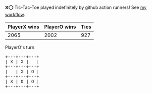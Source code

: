 :x::o: Tic-Tac-Toe played indefinitely by github action runners! See [my workflow](.github/workflows/play.yaml).

|PlayerX wins|PlayerO wins|Ties|
|-|-|-|
|2065|2002|927|

PlayerO's turn.

<pre>
+---+---+---+
| X | X |   |
+---+---+---+
|   | X | O |
+---+---+---+
| X | O | O |
+---+---+---+
</pre>